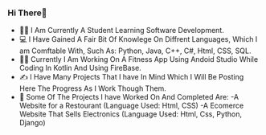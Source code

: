 ### Hi There👋

 - 🧑‍🎓 I Am Currently A Student Learning Software Development.
 - 💻 I Have Gained A Fair Bit Of Knowlege On Diffrent Languages, Which I am Comftable With, Such As: Python, Java, C++, C#, Html, CSS, SQL.
 - 👨‍💻 Currently I Am Working On A Fitness App Using Andoid Studio While Coding In Kotlin And Using FireBase.
 - ✍️ I Have Many Projects That I have In Mind Which I Will Be Posting Here The Progress As I Work Though Them.
 - 📝 Some Of The Projects I have Worked On And Completed Are:
  -A Website for a Restourant (Language Used: Html, CSS)
  -A Ecomerce Website That Sells Electronics (Language Used: Html, Css, Python, Django)
